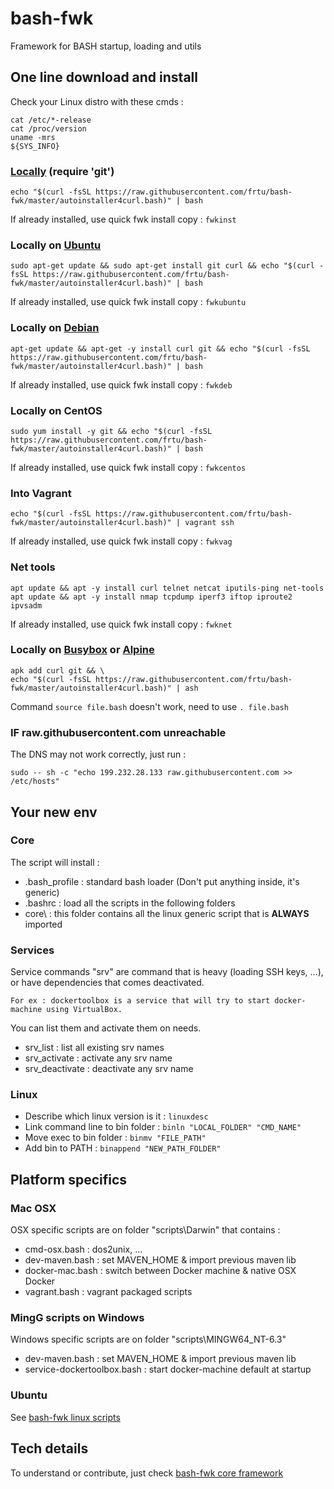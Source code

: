 # bash-fwk
Framework for BASH startup, loading and utils


## One line download and install

Check your Linux distro with these cmds :

```
cat /etc/*-release
cat /proc/version
uname -mrs
${SYS_INFO}
```

### [Locally](autoinstaller4curl.bash) (require 'git')
	echo "$(curl -fsSL https://raw.githubusercontent.com/frtu/bash-fwk/master/autoinstaller4curl.bash)" | bash

If already installed, use quick fwk install copy : ```fwkinst```

### Locally on [Ubuntu](autoinstaller4curl-ubuntu.bash)
	sudo apt-get update && sudo apt-get install git curl && echo "$(curl -fsSL https://raw.githubusercontent.com/frtu/bash-fwk/master/autoinstaller4curl.bash)" | bash

If already installed, use quick fwk install copy : ```fwkubuntu ```

### Locally on [Debian](autoinstaller4curl-debian.bash)

```	
apt-get update && apt-get -y install curl git && echo "$(curl -fsSL https://raw.githubusercontent.com/frtu/bash-fwk/master/autoinstaller4curl.bash)" | bash
```	

If already installed, use quick fwk install copy : ```fwkdeb ```

### Locally on CentOS

```	
sudo yum install -y git && echo "$(curl -fsSL https://raw.githubusercontent.com/frtu/bash-fwk/master/autoinstaller4curl.bash)" | bash
```	

If already installed, use quick fwk install copy : ```fwkcentos ```

### Into Vagrant

	echo "$(curl -fsSL https://raw.githubusercontent.com/frtu/bash-fwk/master/autoinstaller4curl.bash)" | vagrant ssh

If already installed, use quick fwk install copy : ```fwkvag ```

### Net tools

```	
apt update && apt -y install curl telnet netcat iputils-ping net-tools 
apt update && apt -y install nmap tcpdump iperf3 iftop iproute2 ipvsadm
```	
If already installed, use quick fwk install copy : ```fwknet ```

### Locally on [Busybox](https://www.busybox.net/) or [Alpine](https://alpinelinux.org/)

	apk add curl git && \
	echo "$(curl -fsSL https://raw.githubusercontent.com/frtu/bash-fwk/master/autoinstaller4curl.bash)" | ash

Command ```source file.bash``` doesn't work, need to use ```. file.bash```

### IF raw.githubusercontent.com unreachable

The DNS may not work correctly, just run :

```
sudo -- sh -c "echo 199.232.28.133 raw.githubusercontent.com >> /etc/hosts"
```

## Your new env

### Core

The script will install :

- .bash_profile : standard bash loader (Don't put anything inside, it's generic)
- .bashrc : load all the scripts in the following folders
- core\ : this folder contains all the linux generic script that is **ALWAYS** imported

### Services

Service commands "srv" are command that is heavy (loading SSH keys, ...), or have dependencies that comes deactivated.

    For ex : dockertoolbox is a service that will try to start docker-machine using VirtualBox.

You can list them and activate them on needs.

- srv_list : list all existing srv names
- srv_activate : activate any srv name
- srv_deactivate : deactivate any srv name 

### Linux

* Describe which linux version is it : ```linuxdesc```
* Link command line to bin folder : ```binln "LOCAL_FOLDER" "CMD_NAME"```
* Move exec to bin folder : ```binmv "FILE_PATH"```
* Add bin to PATH : ```binappend "NEW_PATH_FOLDER"```

## Platform specifics

### Mac OSX

OSX specific scripts are on folder "scripts\Darwin\" that contains :

- cmd-osx.bash : dos2unix, ...
- dev-maven.bash : set MAVEN_HOME & import previous maven lib
- docker-mac.bash : switch between Docker machine & native OSX Docker
- vagrant.bash : vagrant packaged scripts

### MingG scripts on Windows

Windows specific scripts are on folder "scripts\MINGW64_NT-6.3\"

- dev-maven.bash : set MAVEN_HOME & import previous maven lib
- service-dockertoolbox.bash : start docker-machine default at startup

### Ubuntu

See [bash-fwk linux scripts](scripts/Linux/)

## Tech details

To understand or contribute, just check [bash-fwk core framework](core/)
